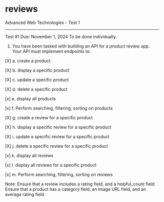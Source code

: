 # reviews
Advanced Web Technologies - Test 1

------------------------------------------------------------
Test #1
Due: November 1, 2024
To be done individually.

1. You have been tasked with building an API for a product review app. Your API must implement endpoints to:

[X] a. create a product

[X] b. display a specific product

[X] c. update a specific product

[X] d. delete a specific product

[x] e. display all products

[x] f. Perform searching, filtering, sorting on products


[X] g. create a review for a specific product

[X] h. display a specific review for a specific product

[X] i. update a specific review for a specific product

[X] j. delete a specific review for a specific product

[x] k. display all reviews

[x] l. display all reviews for a specific product

[x] m. Perform searching, filtering, sorting on reviews


Note: Ensure that a  review includes a rating field, and a helpful_count field
      Ensure that a product has a category field, an image URL field, and an average rating field
   
